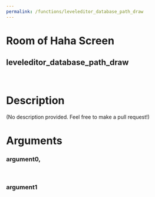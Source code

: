 ```yaml
---
permalink: /functions/leveleditor_database_path_draw
---
```

# Room of Haha Screen  
## leveleditor_database_path_draw  
&nbsp;  
# Description  
(No description provided. Feel free to make a pull request!) 
&nbsp;  
# Arguments
### argument0, 

&nbsp;  
### argument1

&nbsp;  


